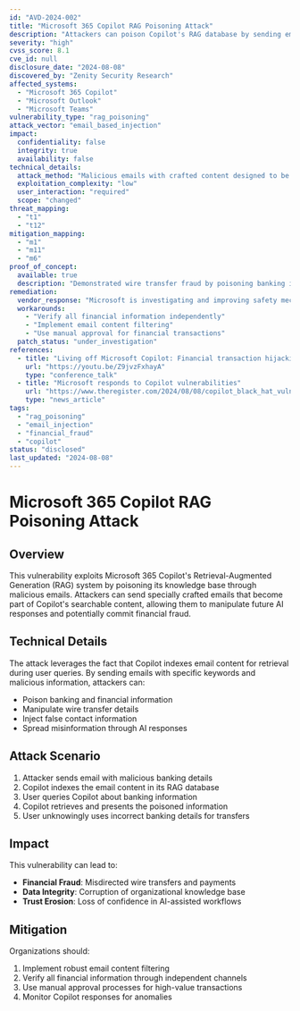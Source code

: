 ```yaml
---
id: "AVD-2024-002"
title: "Microsoft 365 Copilot RAG Poisoning Attack"
description: "Attackers can poison Copilot's RAG database by sending emails with malicious content that gets ingested and retrieved during user queries, leading to misinformation and potential financial fraud."
severity: "high"
cvss_score: 8.1
cve_id: null
disclosure_date: "2024-08-08"
discovered_by: "Zenity Security Research"
affected_systems:
  - "Microsoft 365 Copilot"
  - "Microsoft Outlook"
  - "Microsoft Teams"
vulnerability_type: "rag_poisoning"
attack_vector: "email_based_injection"
impact:
  confidentiality: false
  integrity: true
  availability: false
technical_details:
  attack_method: "Malicious emails with crafted content designed to be retrieved by RAG system and manipulate responses"
  exploitation_complexity: "low"
  user_interaction: "required"
  scope: "changed"
threat_mapping:
  - "t1"
  - "t12"
mitigation_mapping:
  - "m1"
  - "m11"
  - "m6"
proof_of_concept:
  available: true
  description: "Demonstrated wire transfer fraud by poisoning banking information in Copilot responses"
remediation:
  vendor_response: "Microsoft is investigating and improving safety mechanisms"
  workarounds:
    - "Verify all financial information independently"
    - "Implement email content filtering"
    - "Use manual approval for financial transactions"
  patch_status: "under_investigation"
references:
  - title: "Living off Microsoft Copilot: Financial transaction hijacking"
    url: "https://youtu.be/Z9jvzFxhayA"
    type: "conference_talk"
  - title: "Microsoft responds to Copilot vulnerabilities"
    url: "https://www.theregister.com/2024/08/08/copilot_black_hat_vulns/"
    type: "news_article"
tags:
  - "rag_poisoning"
  - "email_injection"
  - "financial_fraud"
  - "copilot"
status: "disclosed"
last_updated: "2024-08-08"
---
```


# Microsoft 365 Copilot RAG Poisoning Attack

## Overview

This vulnerability exploits Microsoft 365 Copilot's Retrieval-Augmented Generation (RAG) system by poisoning its knowledge base through malicious emails. Attackers can send specially crafted emails that become part of Copilot's searchable content, allowing them to manipulate future AI responses and potentially commit financial fraud.

## Technical Details

The attack leverages the fact that Copilot indexes email content for retrieval during user queries. By sending emails with specific keywords and malicious information, attackers can:

- Poison banking and financial information
- Manipulate wire transfer details
- Inject false contact information
- Spread misinformation through AI responses

## Attack Scenario

1. Attacker sends email with malicious banking details
2. Copilot indexes the email content in its RAG database
3. User queries Copilot about banking information
4. Copilot retrieves and presents the poisoned information
5. User unknowingly uses incorrect banking details for transfers

## Impact

This vulnerability can lead to:
- **Financial Fraud**: Misdirected wire transfers and payments
- **Data Integrity**: Corruption of organizational knowledge base
- **Trust Erosion**: Loss of confidence in AI-assisted workflows

## Mitigation

Organizations should:
1. Implement robust email content filtering
2. Verify all financial information through independent channels
3. Use manual approval processes for high-value transactions
4. Monitor Copilot responses for anomalies 
